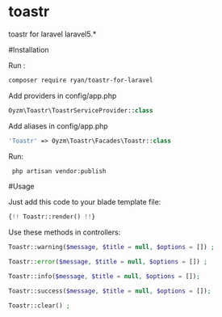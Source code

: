 # toastr
toastr for laravel laravel5.*

#Installation

Run :

```bash
composer require ryan/toastr-for-laravel
```

Add providers in config/app.php

```php
Oyzm\Toastr\ToastrServiceProvider::class
```

Add aliases in config/app.php

```php
'Toastr' => Oyzm\Toastr\Facades\Toastr::class
```
Run:

```bash
 php artisan vendor:publish
```

#Usage

Just add this code to your blade template file:

```php
{!! Toastr::render() !!}
```

Use these methods in controllers:

```php
Toastr::warning($message, $title = null, $options = []) ;

Toastr::error($message, $title = null, $options = []) ;

Toastr::info($message, $title = null, $options = []);

Toastr::success($message, $title = null, $options = []);

Toastr::clear() ;
```
